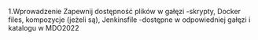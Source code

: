 1.Wprowadzenie
Zapewnij dostępność plików w gałęzi
-skrypty, Docker files, kompozycje (jeżeli są), Jenkinsfile
-dostępne w odpowiedniej gałęzi i katalogu w MDO2022
